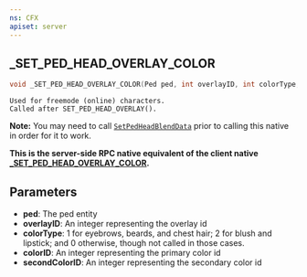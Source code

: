 ```yaml
---
ns: CFX
apiset: server
---
```

## _SET_PED_HEAD_OVERLAY_COLOR

```c
void _SET_PED_HEAD_OVERLAY_COLOR(Ped ped, int overlayID, int colorType, int colorID, int secondColorID);
```

```
Used for freemode (online) characters.
Called after SET_PED_HEAD_OVERLAY().
```
**Note:**
You may need to call [`SetPedHeadBlendData`](#\_0x9414E18B9434C2FE) prior to calling this native in order for it to work.

**This is the server-side RPC native equivalent of the client native [\_SET\_PED\_HEAD\_OVERLAY\_COLOR](?_0x497BF74A7B9CB952).**

## Parameters
* **ped**: The ped entity
* **overlayID**: An integer representing the overlay id
* **colorType**: 1 for eyebrows, beards, and chest hair; 2 for blush and lipstick; and 0 otherwise, though not called in those cases.
* **colorID**: An integer representing the primary color id
* **secondColorID**: An integer representing the secondary color id

